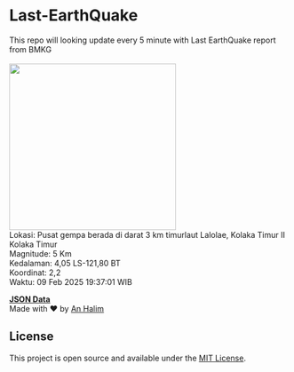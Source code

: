 # Last-EarthQuake
This repo will looking update every 5 minute with Last EarthQuake report from BMKG
<br>
<br>
<img src="undefined" width="300"/>
<br>
Lokasi: Pusat gempa berada di darat 3 km timurlaut Lalolae, Kolaka Timur  II Kolaka Timur <br>
Magnitude: 5 Km <br>
Kedalaman: 4,05 LS-121,80 BT <br>
Koordinat: 2,2 <br>
Waktu: 09 Feb 2025 19:37:01 WIB <br>

<a href="./data/data.json">**JSON Data**</a>
<br>
Made with ❤️ by <a href="https://github.com/an-halim">An Halim</a>
## License

This project is open source and available under the [MIT License](LICENSE).
